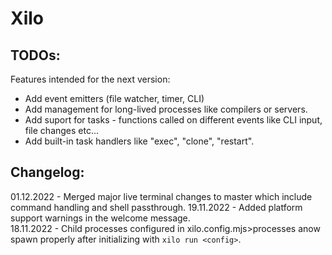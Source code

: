 
# Xilo

## TODOs: 
Features intended for the next version:
- Add event emitters (file watcher, timer, CLI)
- Add management for long-lived processes like compilers or servers.
- Add suport for tasks - functions called on different events like CLI input, file changes etc...
- Add built-in task handlers like "exec", "clone", "restart".

## Changelog:
01.12.2022 - Merged major live terminal changes to master which include command handling and shell passthrough.
19.11.2022 - Added platform support warnings in the welcome message.  
18.11.2022 - Child processes configured in xilo.config.mjs>processes anow spawn properly after initializing with `xilo run <config>`.  